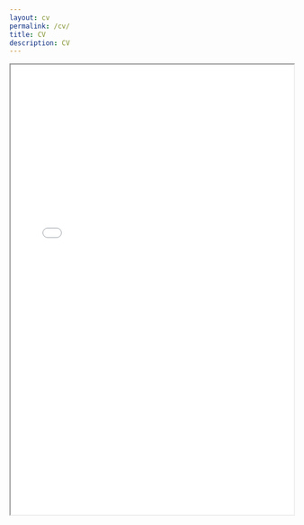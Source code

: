 ```yaml
---
layout: cv 
permalink: /cv/
title: CV 
description: CV
---
```

<div style="width: 100%; height:800">
<iframe src="path_to_your_pdf" width="100%" height="800">
Please click on the icon on the top right to download my CV if it does not show up in your browser. 
</iframe>
</div>
